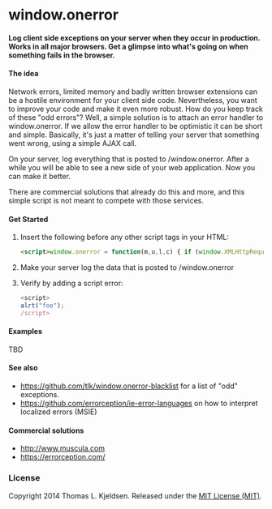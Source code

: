 window.onerror
====
#### Log client side exceptions on your server when they occur in production. Works in all major browsers. Get a glimpse into what's going on when something fails in the browser.

#### The idea
Network errors, limited memory and badly written browser extensions can be a
hostile environment for your client side code. Nevertheless, you want to
improve your code and make it even more robust. How do you keep track of these
"odd errors"? Well, a simple solution is to attach an error handler to
window.onerror. If we allow the error handler to be optimistic it can be short
and simple. Basically, it's just a matter of telling your server that something
went wrong, using a simple AJAX call.

On your server, log everything that is posted to /window.onerror. After a while
you will be able to see a new side of your web application. Now you can make it
better.

There are commercial solutions that already do this and more, and this simple
script is not meant to compete with those services.


#### Get Started

1. Insert the following before any other script tags in your HTML:

    ```html
    <script>window.onerror = function(m,u,l,c) { if (window.XMLHttpRequest) { var xhr = new XMLHttpRequest(); var msg = "msg="+encodeURIComponent(m)+"&url="+encodeURIComponent(u)+"&line="+l+"&col="+c+"&href="+encodeURIComponent(window.location.href); xhr.open("GET", "/window.onerror?"+msg, true); xhr.setRequestHeader("Content-Type", "text/plain;charset=UTF-8"); xhr.send(); } }; </script>
    ```

2. Make your server log the data that is posted to /window.onerror
3. Verify by adding a script error:
    ```javascript
    <script>
    alrt("foo");
    /script>
    ```


#### Examples

TBD


#### See also

* https://github.com/tlk/window.onerror-blacklist for a list of "odd" exceptions.
* https://github.com/errorception/ie-error-languages on how to interpret localized errors (MSIE)


#### Commercial solutions

* http://www.muscula.com
* https://errorception.com/


### License

Copyright 2014 Thomas L. Kjeldsen. Released under the [MIT License (MIT)](LICENSE).
